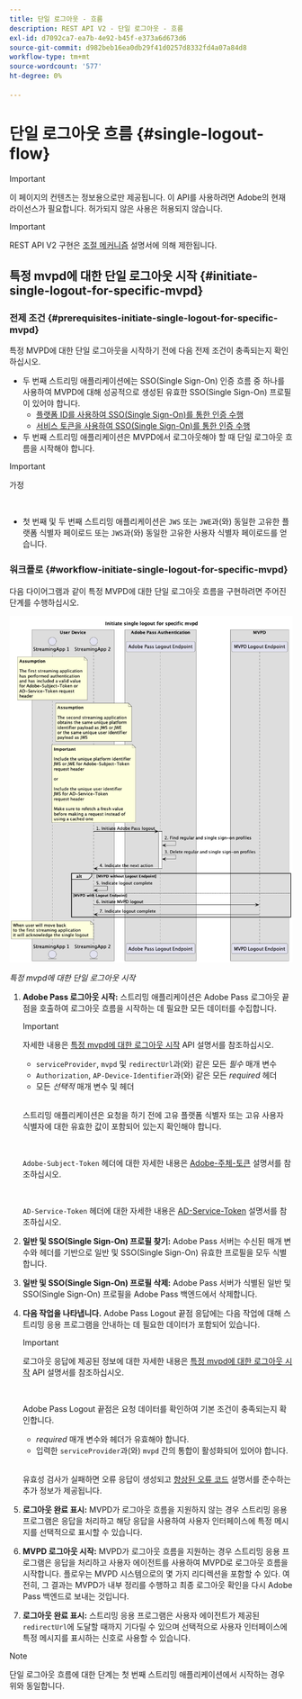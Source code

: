 ```yaml
---
title: 단일 로그아웃 - 흐름
description: REST API V2 - 단일 로그아웃 - 흐름
exl-id: d7092ca7-ea7b-4e92-b45f-e373a6d673d6
source-git-commit: d982beb16ea0db29f41d0257d8332fd4a07a84d8
workflow-type: tm+mt
source-wordcount: '577'
ht-degree: 0%

---
```


# 단일 로그아웃 흐름 {#single-logout-flow}

>[!IMPORTANT]
>
> 이 페이지의 컨텐츠는 정보용으로만 제공됩니다. 이 API를 사용하려면 Adobe의 현재 라이선스가 필요합니다. 허가되지 않은 사용은 허용되지 않습니다.

>[!IMPORTANT]
>
> REST API V2 구현은 [조절 메커니즘](/help/authentication/integration-guide-programmers/throttling-mechanism.md) 설명서에 의해 제한됩니다.

## 특정 mvpd에 대한 단일 로그아웃 시작 {#initiate-single-logout-for-specific-mvpd}

### 전제 조건 {#prerequisites-initiate-single-logout-for-specific-mvpd}

특정 MVPD에 대한 단일 로그아웃을 시작하기 전에 다음 전제 조건이 충족되는지 확인하십시오.

* 두 번째 스트리밍 애플리케이션에는 SSO(Single Sign-On) 인증 흐름 중 하나를 사용하여 MVPD에 대해 성공적으로 생성된 유효한 SSO(Single Sign-On) 프로필이 있어야 합니다.
   * [플랫폼 ID를 사용하여 SSO(Single Sign-On)를 통한 인증 수행](rest-api-v2-single-sign-on-platform-identity-flows.md)
   * [서비스 토큰을 사용하여 SSO(Single Sign-On)를 통한 인증 수행](rest-api-v2-single-sign-on-service-token-flows.md)
* 두 번째 스트리밍 애플리케이션은 MVPD에서 로그아웃해야 할 때 단일 로그아웃 흐름을 시작해야 합니다.

>[!IMPORTANT]
> 
> 가정
>
> <br/>
> 
> * 첫 번째 및 두 번째 스트리밍 애플리케이션은 `JWS` 또는 `JWE`과(와) 동일한 고유한 플랫폼 식별자 페이로드 또는 `JWS`과(와) 동일한 고유한 사용자 식별자 페이로드를 얻습니다.

### 워크플로 {#workflow-initiate-single-logout-for-specific-mvpd}

다음 다이어그램과 같이 특정 MVPD에 대한 단일 로그아웃 흐름을 구현하려면 주어진 단계를 수행하십시오.

![특정 mvpd에 대한 단일 로그아웃 시작](../../../../../assets/rest-api-v2/flows/single-sign-on-access-flows/rest-api-v2-initiate-single-logout-for-specific-mvpd-flow.png)

*특정 mvpd에 대한 단일 로그아웃 시작*

1. **Adobe Pass 로그아웃 시작:** 스트리밍 애플리케이션은 Adobe Pass 로그아웃 끝점을 호출하여 로그아웃 흐름을 시작하는 데 필요한 모든 데이터를 수집합니다.

   >[!IMPORTANT]
   >
   > 자세한 내용은 [특정 mvpd에 대한 로그아웃 시작](../../apis/logout-apis/rest-api-v2-logout-apis-initiate-logout-for-specific-mvpd.md) API 설명서를 참조하십시오.
   >
   > * `serviceProvider`, `mvpd` 및 `redirectUrl`과(와) 같은 모든 _필수_ 매개 변수
   > * `Authorization`, `AP-Device-Identifier`과(와) 같은 모든 _required_ 헤더
   > * 모든 _선택적_ 매개 변수 및 헤더
   >
   > <br/>
   >
   > 스트리밍 애플리케이션은 요청을 하기 전에 고유 플랫폼 식별자 또는 고유 사용자 식별자에 대한 유효한 값이 포함되어 있는지 확인해야 합니다.
   >
   > <br/>
   > 
   > `Adobe-Subject-Token` 헤더에 대한 자세한 내용은 [Adobe-주체-토큰](../../appendix/headers/rest-api-v2-appendix-headers-adobe-subject-token.md) 설명서를 참조하십시오.
   > 
   > <br/>
   > 
   > `AD-Service-Token` 헤더에 대한 자세한 내용은 [AD-Service-Token](../../appendix/headers/rest-api-v2-appendix-headers-ad-service-token.md) 설명서를 참조하십시오.

1. **일반 및 SSO(Single Sign-On) 프로필 찾기:** Adobe Pass 서버는 수신된 매개 변수와 헤더를 기반으로 일반 및 SSO(Single Sign-On) 유효한 프로필을 모두 식별합니다.

1. **일반 및 SSO(Single Sign-On) 프로필 삭제:** Adobe Pass 서버가 식별된 일반 및 SSO(Single Sign-On) 프로필을 Adobe Pass 백엔드에서 삭제합니다.

1. **다음 작업을 나타냅니다.** Adobe Pass Logout 끝점 응답에는 다음 작업에 대해 스트리밍 응용 프로그램을 안내하는 데 필요한 데이터가 포함되어 있습니다.

   >[!IMPORTANT]
   >
   > 로그아웃 응답에 제공된 정보에 대한 자세한 내용은 [특정 mvpd에 대한 로그아웃 시작](../../apis/logout-apis/rest-api-v2-logout-apis-initiate-logout-for-specific-mvpd.md) API 설명서를 참조하십시오.
   > 
   > <br/>
   > 
   > Adobe Pass Logout 끝점은 요청 데이터를 확인하여 기본 조건이 충족되는지 확인합니다.
   >
   > * _required_ 매개 변수와 헤더가 유효해야 합니다.
   > * 입력한 `serviceProvider`과(와) `mvpd` 간의 통합이 활성화되어 있어야 합니다.
   >
   > <br/>
   > 
   > 유효성 검사가 실패하면 오류 응답이 생성되고 [향상된 오류 코드](../../../../features-standard/error-reporting/enhanced-error-codes.md) 설명서를 준수하는 추가 정보가 제공됩니다.

1. **로그아웃 완료 표시:** MVPD가 로그아웃 흐름을 지원하지 않는 경우 스트리밍 응용 프로그램은 응답을 처리하고 해당 응답을 사용하여 사용자 인터페이스에 특정 메시지를 선택적으로 표시할 수 있습니다.

1. **MVPD 로그아웃 시작:** MVPD가 로그아웃 흐름을 지원하는 경우 스트리밍 응용 프로그램은 응답을 처리하고 사용자 에이전트를 사용하여 MVPD로 로그아웃 흐름을 시작합니다. 플로우는 MVPD 시스템으로의 몇 가지 리디렉션을 포함할 수 있다. 여전히, 그 결과는 MVPD가 내부 정리를 수행하고 최종 로그아웃 확인을 다시 Adobe Pass 백엔드로 보내는 것입니다.

1. **로그아웃 완료 표시:** 스트리밍 응용 프로그램은 사용자 에이전트가 제공된 `redirectUrl`에 도달할 때까지 기다릴 수 있으며 선택적으로 사용자 인터페이스에 특정 메시지를 표시하는 신호로 사용할 수 있습니다.

>[!NOTE]
>
> 단일 로그아웃 흐름에 대한 단계는 첫 번째 스트리밍 애플리케이션에서 시작하는 경우 위와 동일합니다.
